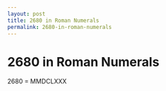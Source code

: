 ```yaml
---
layout: post
title: 2680 in Roman Numerals
permalink: 2680-in-roman-numerals
---
```


# 2680 in Roman Numerals

2680 = MMDCLXXX

